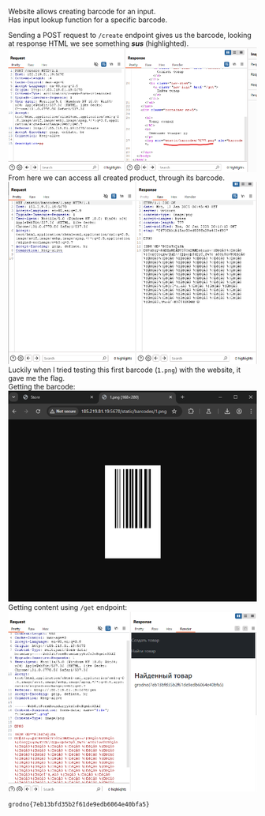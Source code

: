 Website allows creating barcode for an input.<br>
Has input lookup function for a specific barcode.<br>

Sending a POST request to `/create` endpoint gives us the barcode, looking at response HTML we see something ***sus*** (highlighted).<br>
![Pasted image 20250113140015.png](images/Pasted%20image%2020250113140015.png)<br>
From here we can access all created product, through its barcode.<br>
![600](images/Pasted%20image%2020250113140156.png)<br>
Luckily when I tried testing this first barcode (`1.png`) with the website, it gave me the flag.<br>
Getting the barcode:<br>
![Pasted image 20250113140600.png](images/Pasted%20image%2020250113140600.png)<br>
Getting content using `/get` endpoint:<br>
![Pasted image 20250113140844.png](images/Pasted%20image%2020250113140844.png)<br>

`grodno{7eb13bfd35b2f61de9edb6064e40bfa5}`